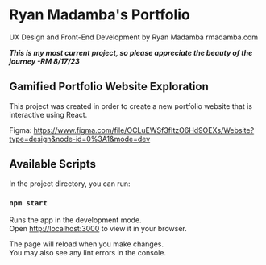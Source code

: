 # Ryan Madamba's Portfolio

UX Design and Front-End Development by Ryan Madamba
rmadamba.com

***This is my most current project, so please appreciate the beauty of the journey -RM 8/17/23***

## Gamified Portfolio Website Exploration

This project was created in order to create a new portfolio website that is interactive using React.

Figma: https://www.figma.com/file/OCLuEWSf3fItzO6Hd9OEXs/Website?type=design&node-id=0%3A1&mode=dev

## Available Scripts

In the project directory, you can run:

### `npm start`

Runs the app in the development mode.\
Open [http://localhost:3000](http://localhost:3000) to view it in your browser.

The page will reload when you make changes.\
You may also see any lint errors in the console.


